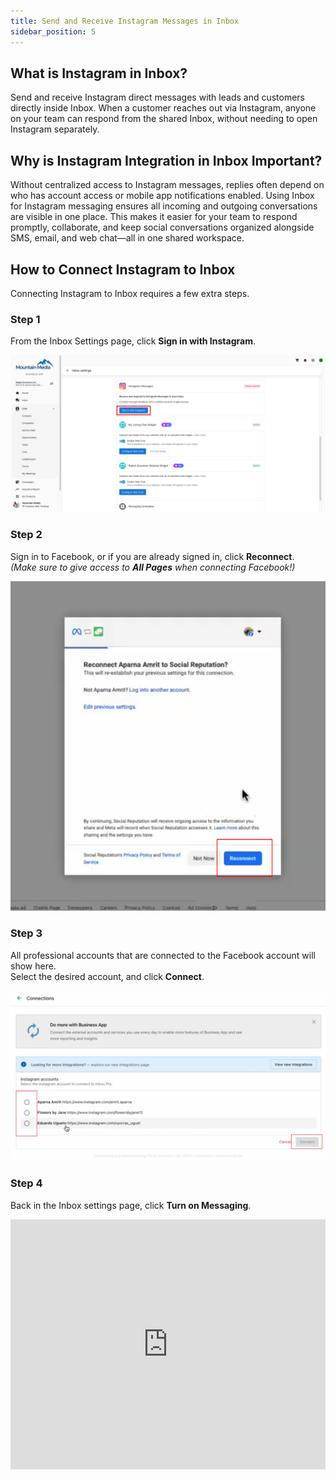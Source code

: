 ```yaml
---
title: Send and Receive Instagram Messages in Inbox
sidebar_position: 5
---
```

## What is Instagram in Inbox?

Send and receive Instagram direct messages with leads and customers directly inside Inbox. When a customer reaches out via Instagram, anyone on your team can respond from the shared Inbox, without needing to open Instagram separately.

## Why is Instagram Integration in Inbox Important?

Without centralized access to Instagram messages, replies often depend on who has account access or mobile app notifications enabled. Using Inbox for Instagram messaging ensures all incoming and outgoing conversations are visible in one place. This makes it easier for your team to respond promptly, collaborate, and keep social conversations organized alongside SMS, email, and web chat—all in one shared workspace.

## How to Connect Instagram to Inbox

Connecting Instagram to Inbox requires a few extra steps. 
### Step 1  
From the Inbox Settings page, click **Sign in with Instagram**.

![](./img/Inbox_instagram_stepone.png)
### Step 2  
Sign in to Facebook, or if you are already signed in, click **Reconnect**.  
*(Make sure to give access to **All Pages** when connecting Facebook!)*

![](./img/Inbox_instagram_steptwo.png)
### Step 3  
All professional accounts that are connected to the Facebook account will show here.  
Select the desired account, and click **Connect**.

![](./img/Inbox_instagram_stepthree.png)
### Step 4  
Back in the Inbox settings page, click **Turn on Messaging**.

<iframe src="https://www.loom.com/embed/0ef0b3ef782442c0be3ff9a3836d11da?t=14" 
frameborder="0" 
webkitallowfullscreen 
mozallowfullscreen 
allowfullscreen 
width="100%" 
height="400">
</iframe>
